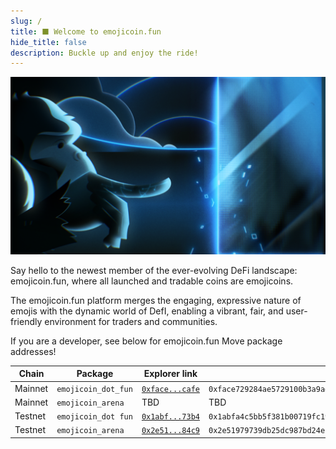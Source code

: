 ```yaml
---
slug: /
title: ⬛ Welcome to emojicoin.fun
hide_title: false
description: Buckle up and enjoy the ride!
---
```


![about](./about.png "about")

Say hello to the newest member of the ever-evolving DeFi landscape:
emojicoin.fun, where all launched and tradable coins are emojicoins.

The emojicoin.fun platform merges the engaging, expressive nature of emojis
with the dynamic world of DefI, enabling a vibrant, fair, and user-friendly
environment for traders and communities.

If you are a developer, see below for emojicoin.fun Move package addresses!

<!-- markdownlint-disable MD013 -->

| Chain   | Package             | Explorer link     | Full address                                                         |
| ------- | ------------------- | ----------------- | -------------------------------------------------------------------- |
| Mainnet | `emojicoin_dot_fun` | [`0xface...cafe`] | `0xface729284ae5729100b3a9ad7f7cc025ea09739cd6e7252aff0beb53619cafe` |
| Mainnet | `emojicoin_arena`   | TBD               | TBD                                                                  |
| Testnet | `emojicoin_dot fun` | [`0x1abf...73b4`] | `0x1abfa4c5bb5f381b00719fc19e8e655cb2531904bf8f59309efd18eb081373b4` |
| Testnet | `emojicoin_arena`   | [`0x2e51...84c9`] | `0x2e51979739db25dc987bd24e1a968e45cca0e0daea7cae9121f68af93e8884c9` |

<!-- markdownlint-enable MD013 -->

[`0x1abf...73b4`]: https://explorer.aptoslabs.com/account/0x1abfa4c5bb5f381b00719fc19e8e655cb2531904bf8f59309efd18eb081373b4?network=testnet
[`0x2e51...84c9`]: https://explorer.aptoslabs.com/account/0x2e51979739db25dc987bd24e1a968e45cca0e0daea7cae9121f68af93e8884c9?network=testnet
[`0xface...cafe`]: https://explorer.aptoslabs.com/account/0xface729284ae5729100b3a9ad7f7cc025ea09739cd6e7252aff0beb53619cafe?network=mainnet
